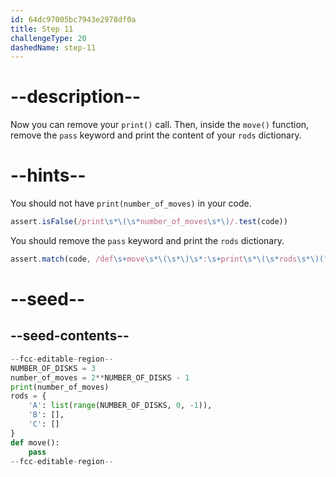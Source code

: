 ```yaml
---
id: 64dc97005bc7943e2978df0a
title: Step 11
challengeType: 20
dashedName: step-11
---
```


# --description--

Now you can remove your `print()` call. Then, inside the `move()` function, remove the `pass` keyword and print the content of your `rods` dictionary.

# --hints--

You should not have `print(number_of_moves)` in your code.

```js
assert.isFalse(/print\s*\(\s*number_of_moves\s*\)/.test(code))
```

You should remove the `pass` keyword and print the `rods` dictionary.

```js
assert.match(code, /def\s+move\s*\(\s*\)\s*:\s+print\s*\(\s*rods\s*\)(?!\s*pass)/)
```

# --seed--

## --seed-contents--

```py
--fcc-editable-region--
NUMBER_OF_DISKS = 3
number_of_moves = 2**NUMBER_OF_DISKS - 1
print(number_of_moves)
rods = {
    'A': list(range(NUMBER_OF_DISKS, 0, -1)),
    'B': [],
    'C': []
}
def move():
    pass
--fcc-editable-region--
```
